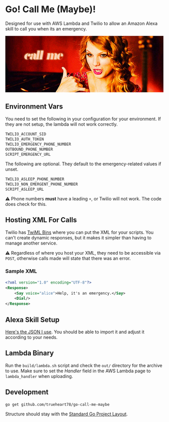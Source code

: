 # Go! Call Me (Maybe)!

Designed for use with AWS Lambda and Twilio to allow an Amazon Alexa skill to call you when its
an emergency.

![Taylor Swift - Call Me][taylor]

## Environment Vars

You need to set the following in your configuration for your environment. If they are not setup, the lambda
will not work correctly.

```
TWILIO_ACCOUNT_SID
TWILIO_AUTH_TOKEN
TWILIO_EMERGENCY_PHONE_NUMBER
OUTBOUND_PHONE_NUMBER
SCRIPT_EMERGENCY_URL
```

The following are optional. They default to the emergency-related values if unset.

```
TWILIO_ASLEEP_PHONE_NUMBER
TWILIO_NON_EMERGENT_PHONE_NUMBER
SCRIPT_ASLEEP_URL
```

:warning: Phone numbers **must** have a leading `+`, or Twilio will not work. The code does check for this.

## Hosting XML For Calls

Twilio has [TwiML Bins][twiml bins] where you can put the XML for your scripts. You can't create dynamic
responses, but it makes it simpler than having to manage another service.

:warning: Regardless of where you host your XML, they need to be accessible via `POST`, otherwise calls made
will state that there was an error.

### Sample XML

```xml
<?xml version="1.0" encoding="UTF-8"?>
<Response>
    <Say voice="alice">Help, it's an emergency.</Say>
    <Dial/>
</Response>
```

## Alexa Skill Setup

[Here's the JSON I use][alexa json]. You should be able to import it and adjust it according to your needs.

## Lambda Binary

Run the `build/lambda.sh` script and check the `out/` directory for the archive to use. Make sure to set the
_Handler_ field in the AWS Lambda page to `lambda_handler` when uploading.

## Development

```
go get github.com/trueheart78/go-call-me-maybe
```

Structure should stay with the [Standard Go Project Layout][layout].

[twiml bins]: https://www.twilio.com/console/runtime/twiml-bins
[layout]: https://github.com/golang-standards/project-layout
[taylor]: assets/taylor-swift-call-me.gif
[alexa json]: assets/alexa.json
